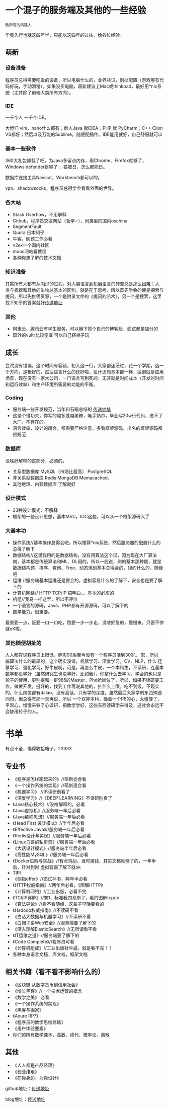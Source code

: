 # 一个混子的服务端及其他的一些经验
	致所有的同路人

毕竟入行也就这四年半，只能以这四年的过往，给各位经验。

## 萌新

### 设备准备
程序员总得需要吃饭的设备，所以电脑什么的，业界共识，别扯配置（游戏哪有代码好玩，手动滑稽），如果没买电脑，萌新建议上Mac或thinkpad，最好用*nix系统（尤其除了前端大类所有方向）。

### IDE
一千个人 一千个IDE。

大佬们 vim，nano什么都有；新人Java 就IDEA；PHP 就 PyCharm；C++ Clion VS都好；然后以及万能的Sublime，随便配插件。IDE能用就好，自己舒服就可以

### 基本一些软件

360大礼包卸载了吧，为Java多留点内存，用Chrome、Firefox就够了，Windows defender足够了 ，要被日，怎么都能日。

数据库连接工具Navicat，Workbench都可以的。

 vpn、shadowsocks，程序员总得学会看看外面的世界。
 
### 各大站

 * Stack Overflow，不用解释
 * Github，程序员交友网站（哲学♂），同类型的国内oschina
 * SegmentFault
 * Quora 日本知乎
 * 牛客，刷题工作必看
 * v2ex一个国内社区
 * mooc网站看教程
 * 各种你想了解的技术文档



### 知识准备

其实所有人都有从0到1的过程，对人类语言到机器语言的转变总是那么困难；人类与机器和其他的生物总基本的区别，就是在于思考，所以首先学会的便是探索与提问，所以先推俩资源，一个是附录文件的《提问的艺术》，另一个是搜索，这里找下知乎的答案就好<a href = "https://www.zhihu.com/question/28013848/answer/62475371">传送地址</a>

### 其他

* 阿里云、腾讯云有学生服务，可以用下搭个自己的博客玩，面试都是加分的
* 国外的vultr比较便宜 可以自己搭梯子玩

## 成长

尝试没有错误，这个时间有容错，初入这一行，大家都迷茫过，花一个学期，选一个方向，是极好的，然后语言什么的还好啦，设计思想基本都一样，区别就是应用场景，现在没有一家大公司，一门语言写到死的，无非就是时间成本（开发的时间和运行效率）和生产环境所需要的功能的平衡。

### Coding

* 服务端一些开发规范，当年和石瞄总结的 <a href = "https://github.com/noFloat/team-ruler/blob/master/global.markdown">传送地址</a>
* 这是个慢功夫，你写的越多就越老辣，唯手熟尔，毕业写20w行代码，进不了大厂，不存在的。
* 语言效率，设计的耦合，都需要严格注意，多看框架源码，出名的框架源码都很规范


### 数据库

没啥好解释的这部分，必须的。

* 关系型数据库 MySQL（市场比最高） PostgreSQL 
* 非关系型数据库 Redis MongoDB   Memacached，
* 其他地理、内容数据库 了解就好

### 设计模式

* 23种设计模式，不解释
* 框架的一些设计思想，基本MVC，IOC这些，可以从一个框架源码入手

### 大基本功


* 操作系统//基本操作总得会吧，所以推荐*nix系统，然后服务器的配置什么的总得了解下
* 数据结构//这里我用的是数据结构，没有用算法这个词，因为现在大厂算法岗，基本都是传统算法和ML、DL用的，所以一般说，刷的基本那种题，就是数据结构题，排序、查询、Tree、动态规划基本总得会的，规约什么的。随缘吧
* 运维 //服务端基本运维还是要会的，虚拟容易什么的了解下，安全也是要了解下的
* 计算机网络// HTTP TCP/IP 搞明白。。基本的必须的
* 机组//我马一样这里，所以不评价
* 一个语言的源码，Java、PHP都有开源源码，可以了解下的
* 数学能力，很重要。


最重要一点，饭要一口一口吃，路要一步一步走，没啥好急的，慢慢来，只要不停就oK啦。



### 其他随便胡扯的

人人都在说程序员上限低，确实90后至今没有一个程序员活到30岁。
恩，所以 搞算法什么的最屌的，这个确实没错，机器学习、深度学习，CV、NLP，什么 迁移学习、强化学习，好牛皮啊，可是，再怎么牛皮，一个本科生，不读研，连基本数学都没学好（虽然研究生也没学好，比如我），你拿什么去学习，学会的也只是轮子的使用，更别提和一群985的Master，Phd抢岗位了，所以，如果不读研要工作，做做开发，挺好的，找到工作再说其他的，扯什么上限，吃不到饭，不现实的。什么岗位都有dalao，没有高低，只有学的深度，虽然最后大家学的东西殊途同归，但总得有那一天再说，所以 一个双非本科，操着一个P8的心，太僵硬了，平常心，慢慢来铁了心读研，把数学学好，这些东西读研学来得及，这社会永远不会缺用轮子的人。


# 书单

有点不全，懒得收拾箱子，23333

## 专业书

*  《程序是怎样跑起来的》//萌新适合看
*  《一个操作系统的实现》//萌新适合看
*  《机器学习》 //不读研别看了
*  《深度学习》//《DEEP LEARNING》不读研别看了
*  《Java核心技术》//没啥解释的，必看
*  《Java虚拟机》//服务端一年后必看
*  《Java编程思想》//服务端一年后必看
*  《Head First 设计模式》//半年后必看
*  《Effective Java》//服务端一年后必看
*  《Redis设计与实现》//服务端一年后必看
*  《Linux鸟哥的私房菜》//服务端一年后必看
*  《大话设计模式》//服务端半年后必看
*  《高性能MySQL》//服务端一年后必看
*  《Docker进阶与实战》//有点鸡肋，当时凑钱，其实文档就够了的，一年半后，针对到时 虚拟容器了解下就ok
*  TIPI 
*  《剑指offer》//面试神书，两年半必看
*  《HTTP权威指南》//两年后必看，《图解HTTP》
*  《计算机网络》//工业出版，必看不完
*  《TCI/IP详解》//卷1，标准我四章崩了，看的图解tcp/ip
*  《算法导论》//看不看随缘，这辈子早晚要看的
*  《Hadoop权威指南》//不读研不看
*  《白话大数据与机器学习》//不读研不看
*  《白帽子讲Web安全》//服务端要了解下的
*  《深入理解ElasticSearch》//无所谓看不看
*  《IT运维之道》//服务端要了解下的
*  《Code Complete》//程序员可看
*  《计算机组成》//工业出版社牛逼，就是看不完！！
*  各种本身语言文档，库文档，框架文档 
 
## 相关书籍（看不看不影响什么的）

*  《区块链 从数字货币到信用社会》
*  《增长黑客》//一个技术运营的概念
*  《数学之美》 必看
*  《一个操作系统的实现》
*  《黑客与画家》
*  《Axure RP7》
*  《程序员的数学思维修炼》
*  	《用户体验要素》
*  你们的所有数学课本，高数、线代、概率论、离散

## 其他

* 《人人都是产品经理》
* 《创业维艰》
* 《在你身边，为你设计》



github地址：<a href = "https://github.com/noFloat">传送地址</a>

blog地址：<a href = "http://blog.nofloat.cn">传送地址</a>

